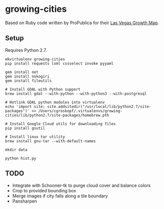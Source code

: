 growing-cities
==============

Based on Ruby code written by ProPublica for their [Las Vegas Growth Map](https://projects.propublica.org/las-vegas-growth-map/).

Setup
-----

Requires Python 2.7.

```
mkvirtualenv growing-cities
pip install requests lxml cssselect invoke pyyaml

gem install net
gem install nokogiri
gem install fileutils

# Install GDAL with Python support
brew install gdal --with-python --with-python3 --with-postgresql

# Hotlink GDAL python modules into virtualenv
echo 'import site; site.addsitedir("/usr/local/lib/python2.7/site-packages")' >> /Users/cgroskopf/.virtualenvs/growing-cities/lib/python2.7/site-packages/homebrew.pth

# Install Google Cloud utils for downloading files
pip install gsutil

# Install linux tar utility
brew install gnu-tar --with-default-names

mkdir data

python hist.py
```

TODO
----

* Integrate with Schooner-tk to purge cloud cover and balance colors
* Crop to provided bounding box
* Merge images if city falls along a tile boundary
* Pansharpen
